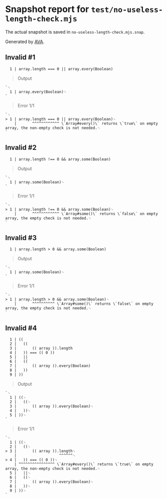 # Snapshot report for `test/no-useless-length-check.mjs`

The actual snapshot is saved in `no-useless-length-check.mjs.snap`.

Generated by [AVA](https://avajs.dev).

## Invalid #1
      1 | array.length === 0 || array.every(Boolean)

> Output

    `␊
      1 | array.every(Boolean)␊
    `

> Error 1/1

    `␊
    > 1 | array.length === 0 || array.every(Boolean)␊
        |       ^^^^^^^^^^^^ \`Array#every()\` returns \`true\` on empty array, the non-empty check is not needed.␊
    `

## Invalid #2
      1 | array.length !== 0 && array.some(Boolean)

> Output

    `␊
      1 | array.some(Boolean)␊
    `

> Error 1/1

    `␊
    > 1 | array.length !== 0 && array.some(Boolean)␊
        |       ^^^^^^^^^^^^ \`Array#some()\` returns \`false\` on empty array, the empty check is not needed.␊
    `

## Invalid #3
      1 | array.length > 0 && array.some(Boolean)

> Output

    `␊
      1 | array.some(Boolean)␊
    `

> Error 1/1

    `␊
    > 1 | array.length > 0 && array.some(Boolean)␊
        |       ^^^^^^^^^^ \`Array#some()\` returns \`false\` on empty array, the empty check is not needed.␊
    `

## Invalid #4
      1 | ((
      2 | 	((
      3 | 		(( array )).length
      4 | 	)) === (( 0 ))
      5 | 	||
      6 | 	((
      7 | 		(( array )).every(Boolean)
      8 | 	))
      9 | ))

> Output

    `␊
      1 | ((␊
      2 | 	((␊
      3 | 		(( array )).every(Boolean)␊
      4 | 	))␊
      5 | ))␊
    `

> Error 1/1

    `␊
      1 | ((␊
      2 | 	((␊
    > 3 | 		(( array )).length␊
        | 		            ^^^^^^␊
    > 4 | 	)) === (( 0 ))␊
        | ^^^^^^^^^^^^^^^^ \`Array#every()\` returns \`true\` on empty array, the non-empty check is not needed.␊
      5 | 	||␊
      6 | 	((␊
      7 | 		(( array )).every(Boolean)␊
      8 | 	))␊
      9 | ))␊
    `
